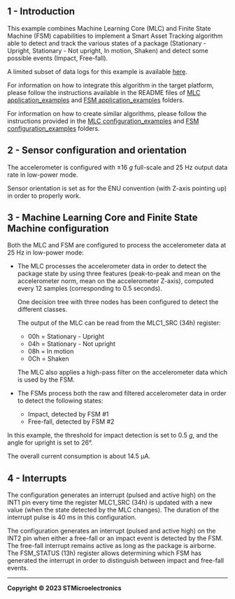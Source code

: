 ## 1 - Introduction

This example combines Machine Learning Core (MLC) and Finite State Machine (FSM) capabilities to implement a Smart Asset Tracking algorithm able to detect and track the various states of a package (Stationary - Upright, Stationary - Not upright, In motion, Shaken) and detect some possible events (Impact, Free-fall).

A limited subset of data logs for this example is available [here](./datalogs/).

For information on how to integrate this algorithm in the target platform, please follow the instructions available in the README files of [MLC application_examples]( https://github.com/STMicroelectronics/STMems_Machine_Learning_Core/tree/master/application_examples ) and [FSM application_examples]( https://github.com/STMicroelectronics/STMems_Finite_State_Machine/tree/master/application_examples ) folders. 

For information on how to create similar algorithms, please follow the instructions provided in the [MLC configuration_examples]( https://github.com/STMicroelectronics/STMems_Machine_Learning_Core/tree/master/configuration_examples ) and [FSM configuration_examples]( https://github.com/STMicroelectronics/STMems_Finite_State_Machine/tree/master/configuration_examples ) folders. 

## 2 - Sensor configuration and orientation

The accelerometer is configured with ±16 *g* full-scale and 25 Hz output data rate in low-power mode.

Sensor orientation is set as for the ENU convention (with Z-axis pointing up) in order to properly work.

## 3 - Machine Learning Core and Finite State Machine configuration

Both the MLC and FSM are configured to process the accelerometer data at 25 Hz in low-power mode:

* The MLC processes the accelerometer data in order to detect the package state by using three features (peak-to-peak and mean on the accelerometer norm, mean on the accelerometer Z-axis), computed every 12 samples (corresponding to 0.5 seconds). 

  One decision tree with three nodes has been configured to detect the different classes. 

  The output of the MLC can be read from the MLC1_SRC (34h) register:
  * 00h = Stationary - Upright
  * 04h = Stationary - Not upright
  * 08h = In motion
  * 0Ch = Shaken

  The MLC also applies a high-pass filter on the accelerometer data which is used by the FSM.

* The FSMs process both the raw and filtered accelerometer data in order to detect the following states:
  * Impact, detected by FSM #1
  * Free-fall, detected by FSM #2

In this example, the threshold for impact detection is set to 0.5 *g*, and the angle for upright is set to 26°.

The overall current consumption is about 14.5 µA.

## 4 - Interrupts

The configuration generates an interrupt (pulsed and active high) on the INT1 pin every time the register MLC1_SRC (34h) is updated with a new value (when the state detected by the MLC changes). The duration of the interrupt pulse is 40 ms in this configuration.

The configuration generates an interrupt (pulsed and active high) on the INT2 pin when either a free-fall or an impact event is detected by the FSM. The free-fall interrupt remains active as long as the package is airborne. The FSM_STATUS (13h) register allows determining which FSM has generated the interrupt in order to distinguish between impact and free-fall events.

------

**Copyright © 2023 STMicroelectronics**

